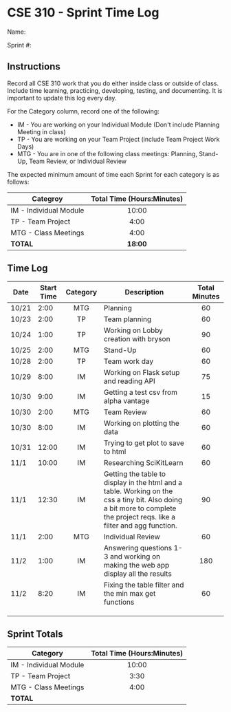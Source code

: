 # CSE 310 - Sprint Time Log

Name:

Sprint #:

## Instructions

Record all CSE 310 work that you do either inside class or outside of class.  Include time learning, practicing, developing, testing, and documenting.  It is important to update this log every day.

For the Category column, record one of the following:
* IM - You are working on your Individual Module (Don't include Planning Meeting in class)
* TP - You are working on your Team Project (include Team Project Work Days)
* MTG - You are in one of the following class meetings: Planning, Stand-Up, Team Review, or Individual Review

The expected minimum amount of time each Sprint for each category is as follows:

|Categroy                       |Total Time (Hours:Minutes)|
|-------------------------------|:------------------------:|
|IM - Individual Module         |          10:00           |
|TP - Team Project              |           4:00           |
|MTG - Class Meetings           |           4:00           |
|**TOTAL**                      |        **18:00**         |

## Time Log

|Date      |Start Time|Category|Description                                 |Total Minutes|
|----------|----------|:------:|--------------------------------------------|:-----------:|
| 10/21    |  2:00    | MTG    |  Planning                                  | 60          |
| 10/23    |  2:00    | TP     |  Team planning                             | 60          |
| 10/24    |  1:00    | TP     |  Working on Lobby creation with bryson     | 90          |
| 10/25    |  2:00    | MTG    |  Stand-Up                                  | 60          |
| 10/28    |  2:00    | TP     |  Team work day                             | 60          |
| 10/29    |  8:00    | IM     |  Working on Flask setup and reading API    | 75          |
| 10/30    |  9:00    | IM     |  Getting a test csv from alpha vantage     | 15          |
| 10/30    |  2:00    | MTG    |  Team Review                               | 60          |
| 10/30    |  8:00    | IM     |  Working on plotting the data              | 60          |
| 10/31    |  12:00   | IM     |  Trying to get plot to save to html        | 60          |
| 11/1     |  10:00   | IM     |  Researching SciKitLearn                   | 60          |
| 11/1     |  12:30   | IM     |  Getting the table to display in the html and a table. Working on the css a tiny bit. Also doing a bit more to complete the project reqs. like a filter and agg function. | 90  |
| 11/1     |  2:00    | MTG    | Individual Review                          | 60          |
| 11/2     |  1:00    | IM     | Answering questions 1-3 and working on making the web app display all the results| 180 |
| 11/2     |  8:20    | IM     | Fixing the table filter and the min max get functions |  60  |
|          |          |        |                                            |             |
|          |          |        |                                            |             |
|          |          |        |                                            |             |

## Sprint Totals

|Category                       |Total Time (Hours:Minutes)|
|-------------------------------|:------------------------:|
|IM - Individual Module         |     10:00                |
|TP - Team Project              |     3:30                 |
|MTG - Class Meetings           |     4:00                 |
|**TOTAL**                      |                          |
